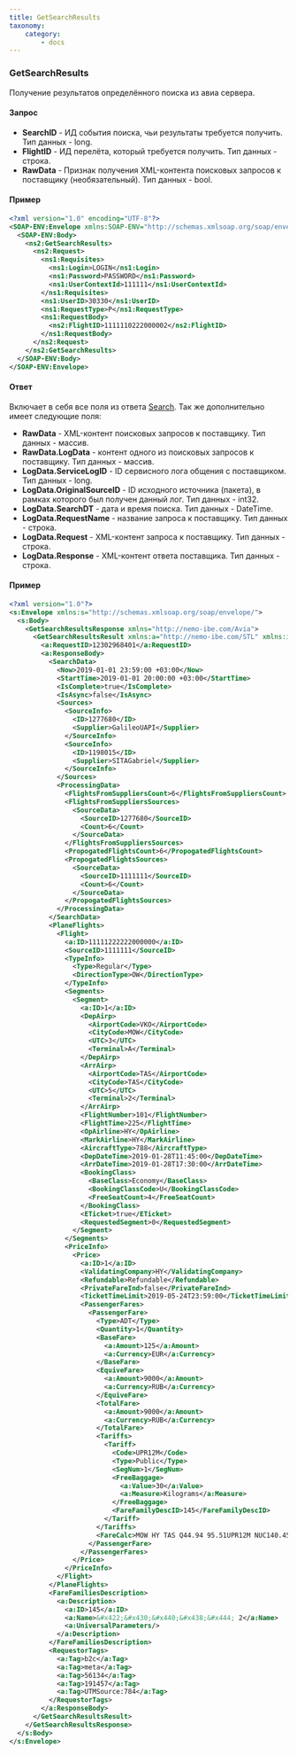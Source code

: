 ```yaml
---
title: GetSearchResults
taxonomy:
    category:
        - docs
---
```


### GetSearchResults

Получение результатов определённого поиска из авиа сервера.

#### Запрос

-   **SearchID** - ИД события поиска, чьи результаты требуется получить. Тип данных - long.
-   **FlightID** - ИД перелёта, который требуется получить. Тип данных - строка.
-   **RawData** - Признак получения XML-контента поисковых запросов к поставщику (необязательный). Тип данных - bool.

#### Пример
```xml
<?xml version="1.0" encoding="UTF-8"?>
<SOAP-ENV:Envelope xmlns:SOAP-ENV="http://schemas.xmlsoap.org/soap/envelope/" xmlns:ns1="http://nemo-ibe.com/STL" xmlns:ns2="http://nemo-ibe.com/Avia">
  <SOAP-ENV:Body>
    <ns2:GetSearchResults>
      <ns2:Request>
        <ns1:Requisites>
          <ns1:Login>LOGIN</ns1:Login>
          <ns1:Password>PASSWORD</ns1:Password>
          <ns1:UserContextId>111111</ns1:UserContextId>
        </ns1:Requisites>
        <ns1:UserID>30330</ns1:UserID>
        <ns1:RequestType>P</ns1:RequestType>
        <ns1:RequestBody>
          <ns2:FlightID>1111110222000002</ns2:FlightID>
        </ns1:RequestBody>
      </ns2:Request>
    </ns2:GetSearchResults>
  </SOAP-ENV:Body>
</SOAP-ENV:Envelope>
```
#### Ответ

Включает в себя все поля из ответа [Search](/avia/request/search). Так же дополнительно имеет следующие поля:

-   **RawData** - XML-контент поисковых запросов к поставщику. Тип данных - массив.
-   **RawData.LogData** - контент одного из поисковых запросов к поставщику. Тип данных - массив.
-   **LogData.ServiceLogID** - ID сервисного лога общения с поставщиком. Тип данных - long.
-   **LogData.OriginalSourceID** - ID исходного источника (пакета), в рамках которого был получен данный лог. Тип данных - int32.
-   **LogData.SearchDT** - дата и время поиска. Тип данных - DateTime.
-   **LogData.RequestName** - название запроса к поставщику. Тип данных - строка.
-   **LogData.Request** - XML-контент запроса к поставщику. Тип данных - строка.
-   **LogData.Response** - XML-контент ответа поставщика. Тип данных - строка.

#### Пример
```xml
<?xml version="1.0"?>
<s:Envelope xmlns:s="http://schemas.xmlsoap.org/soap/envelope/">
  <s:Body>
    <GetSearchResultsResponse xmlns="http://nemo-ibe.com/Avia">
      <GetSearchResultsResult xmlns:a="http://nemo-ibe.com/STL" xmlns:i="http://www.w3.org/2001/XMLSchema-instance">
        <a:RequestID>12302968401</a:RequestID>
        <a:ResponseBody>
          <SearchData>
            <Now>2019-01-01 23:59:00 +03:00</Now>
            <StartTime>2019-01-01 20:00:00 +03:00</StartTime>
            <IsComplete>true</IsComplete>
            <IsAsync>false</IsAsync>
            <Sources>
              <SourceInfo>
                <ID>1277680</ID>
                <Supplier>GalileoUAPI</Supplier>
              </SourceInfo>
              <SourceInfo>
                <ID>1198015</ID>
                <Supplier>SITAGabriel</Supplier>
              </SourceInfo>
            </Sources>
            <ProcessingData>
              <FlightsFromSuppliersCount>6</FlightsFromSuppliersCount>
              <FlightsFromSuppliersSources>
                <SourceData>
                  <SourceID>1277680</SourceID>
                  <Count>6</Count>
                </SourceData>
              </FlightsFromSuppliersSources>
              <PropogatedFlightsCount>6</PropogatedFlightsCount>
              <PropogatedFlightsSources>
                <SourceData>
                  <SourceID>1111111</SourceID>
                  <Count>6</Count>
                </SourceData>
              </PropogatedFlightsSources>
            </ProcessingData>
          </SearchData>
          <PlaneFlights>
            <Flight>
              <a:ID>11111222222000000</a:ID>
              <SourceID>1111111</SourceID>
              <TypeInfo>
                <Type>Regular</Type>
                <DirectionType>OW</DirectionType>
              </TypeInfo>
              <Segments>
                <Segment>
                  <a:ID>1</a:ID>
                  <DepAirp>
                    <AirportCode>VKO</AirportCode>
                    <CityCode>MOW</CityCode>
                    <UTC>3</UTC>
                    <Terminal>A</Terminal>
                  </DepAirp>
                  <ArrAirp>
                    <AirportCode>TAS</AirportCode>
                    <CityCode>TAS</CityCode>
                    <UTC>5</UTC>
                    <Terminal>2</Terminal>
                  </ArrAirp>
                  <FlightNumber>101</FlightNumber>
                  <FlightTime>225</FlightTime>
                  <OpAirline>HY</OpAirline>
                  <MarkAirline>HY</MarkAirline>
                  <AircraftType>788</AircraftType>
                  <DepDateTime>2019-01-28T11:45:00</DepDateTime>
                  <ArrDateTime>2019-01-28T17:30:00</ArrDateTime>
                  <BookingClass>
                    <BaseClass>Economy</BaseClass>
                    <BookingClassCode>U</BookingClassCode>
                    <FreeSeatCount>4</FreeSeatCount>
                  </BookingClass>
                  <ETicket>true</ETicket>
                  <RequestedSegment>0</RequestedSegment>
                </Segment>
              </Segments>
              <PriceInfo>
                <Price>
                  <a:ID>1</a:ID>
                  <ValidatingCompany>HY</ValidatingCompany>
                  <Refundable>Refundable</Refundable>
                  <PrivateFareInd>false</PrivateFareInd>
                  <TicketTimeLimit>2019-05-24T23:59:00</TicketTimeLimit>
                  <PassengerFares>
                    <PassengerFare>
                      <Type>ADT</Type>
                      <Quantity>1</Quantity>
                      <BaseFare>
                        <a:Amount>125</a:Amount>
                        <a:Currency>EUR</a:Currency>
                      </BaseFare>
                      <EquiveFare>
                        <a:Amount>9000</a:Amount>
                        <a:Currency>RUB</a:Currency>
                      </EquiveFare>
                      <TotalFare>
                        <a:Amount>9000</a:Amount>
                        <a:Currency>RUB</a:Currency>
                      </TotalFare>
                      <Tariffs>
                        <Tariff>
                          <Code>UPR12M</Code>
                          <Type>Public</Type>
                          <SegNum>1</SegNum>
                          <FreeBaggage>
                            <a:Value>30</a:Value>
                            <a:Measure>Kilograms</a:Measure>
                          </FreeBaggage>
                          <FareFamilyDescID>145</FareFamilyDescID>
                        </Tariff>
                      </Tariffs>
                      <FareCalc>MOW HY TAS Q44.94 95.51UPR12M NUC140.45END ROE0.8899</FareCalc>
                    </PassengerFare>
                  </PassengerFares>
                </Price>
              </PriceInfo>
            </Flight>
          </PlaneFlights>
          <FareFamiliesDescription>
            <a:Description>
              <a:ID>145</a:ID>
              <a:Name>&#x422;&#x430;&#x440;&#x438;&#x444; 2</a:Name>
              <a:UniversalParameters/>
            </a:Description>
          </FareFamiliesDescription>
          <RequestorTags>
            <a:Tag>b2c</a:Tag>
            <a:Tag>meta</a:Tag>
            <a:Tag>56134</a:Tag>
            <a:Tag>191457</a:Tag>
            <a:Tag>UTMSource:784</a:Tag>
          </RequestorTags>
        </a:ResponseBody>
      </GetSearchResultsResult>
    </GetSearchResultsResponse>
  </s:Body>
</s:Envelope>
```
